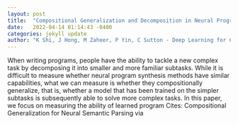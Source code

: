 ```yaml
---
layout: post
title:  "Compositional Generalization and Decomposition in Neural Program Synthesis"
date:   2022-04-14 01:14:43 -0400
categories: jekyll update
author: "K Shi, J Hong, M Zaheer, P Yin, C Sutton - Deep Learning for Code Workshop, 2022"
---
```

When writing programs, people have the ability to tackle a new complex task by decomposing it into smaller and more familiar subtasks. While it is difficult to measure whether neural program synthesis methods have similar capabilities, what we can measure is whether they compositionally generalize, that is, whether a model that has been trained on the simpler subtasks is subsequently able to solve more complex tasks. In this paper, we focus on measuring the ability of learned program Cites: Compositional Generalization for Neural Semantic Parsing via
